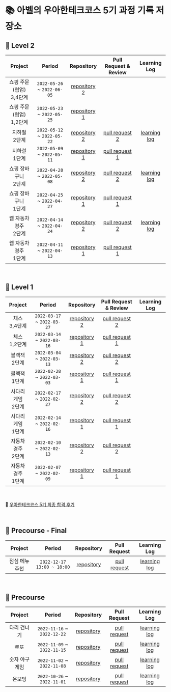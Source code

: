# 📚 아벨의 우아한테크코스 5기 과정 기록 저장소

## 📗 Level 2

| Project | Period | Repository | Pull Request & Review | Learning Log |
|:-----:|:-----:|:---:|:---:|:---:|
|쇼핑 주문 (협업) <br> 3,4단계|`2022-05-26` ~ `2022-06-05`|[repository 2](https://bit.ly/45tZ8JW)|||
|쇼핑 주문 (협업) <br> 1,2단계|`2022-05-23` ~ `2022-05-25`|[repository 1](https://bit.ly/45tZ8JW)|||
|지하철 <br> 2단계|`2022-05-12` ~ `2022-05-22`|[repository 2](https://bit.ly/437wfSa)|[pull request 2](https://bit.ly/3MYfLXa)|[learning log](https://bit.ly/43p945x)|
|지하철 <br> 1단계|`2022-05-09` ~ `2022-05-11`|[repository 1](https://bit.ly/437wfSa)|[pull request 1](https://bit.ly/438Jylq)||
|쇼핑 장바구니 <br> 2단계|`2022-04-28` ~ `2022-05-08`|[repository 2](https://bit.ly/438NPp8)|[pull request 2](https://bit.ly/3ooZReX)|[learning log](https://bit.ly/3q8QXTf)|
|쇼핑 장바구니 <br> 1단계|`2022-04-25` ~ `2022-04-27`|[repository 1](https://bit.ly/438NPp8)|[pull request 1](https://bit.ly/3q89q2n)||
|웹 자동차 경주 <br> 2단계|`2022-04-14` ~ `2022-04-24`|[repository 2](https://bit.ly/3WxB3Og)|[pull request 2](https://bit.ly/45xU8nQ)|[learning log](https://bit.ly/429kedL)|
|웹 자동차 경주 <br> 1단계|`2022-04-11` ~ `2022-04-13`|[repository 1](https://bit.ly/3WxB3Og)|[pull request 1](https://bit.ly/3BSMZRp)||

<br>

## 📙 Level 1

| Project | Period | Repository | Pull Request & Review | Learning Log |
|:-----:|:-----:|:---:|:---:|:---:|
|체스 <br> 3,4단계|`2022-03-17` ~ `2022-03-27`|[repository 2](https://bit.ly/3OzbzhD)|[pull request 2](https://bit.ly/4254OY6)||
|체스 <br> 1,2단계|`2022-03-14` ~ `2022-03-16`|[repository 1](https://bit.ly/3OzbzhD)|[pull request 1](https://bit.ly/43kC1Q6)||
|블랙잭 <br> 2단계|`2022-03-04` ~ `2022-03-13`|[repository 2](https://bit.ly/45mOjcD)|[pull request 2](https://bit.ly/3BNjZds)||
|블랙잭 <br> 1단계|`2022-02-28` ~ `2022-03-03`|[repository 1](https://bit.ly/45mOjcD)|[pull request 1](https://bit.ly/3MQ4PdO)||
|사다리 게임 <br> 2단계|`2022-02-17` ~ `2022-02-27`|[repository 2](https://bit.ly/3lJUiWp)|[pull request 2](https://bit.ly/3SKEorp)||
|사다리 게임 <br> 1단계|`2022-02-14` ~ `2022-02-16`|[repository 1](https://bit.ly/3lJUiWp)|[pull request 1](https://bit.ly/3lyzQrw)||
|자동차 경주 <br> 2단계|`2022-02-10` ~ `2022-02-13`|[repository 2](https://bit.ly/40TwjV4)|[pull request 2](https://bit.ly/3XwibOw)||
|자동차 경주 <br> 1단계|`2022-02-07` ~ `2022-02-09`|[repository 1](https://bit.ly/40TwjV4)|[pull request 1](https://bit.ly/3XyBHtE)||

<br>

📑 [우아한테크코스 5기 최종 합격 후기](https://bit.ly/3W9icaw)

<br>

## 📒 Precourse - Final
| Project | Period | Repository | Pull Request | Learning Log |
|:---:|:---:|:---:|:---:|:---:|
|점심 메뉴 추천|`2022-12-17 13:00 ~ 18:00`|[repository](https://bit.ly/3oshri5)|[pull request](https://bit.ly/3OFqTt4)|[learning log](https://bit.ly/3MWeY95)|

<br>

## 📕 Precourse

| Project | Period | Repository | Pull Request | Learning Log |
|:---:|:---:|:---:|:---:|:---:|
|다리 건너기|`2022-11-16` ~ `2022-12-22`|[repository](https://bit.ly/3lA4Ibo)|[pull request](https://bit.ly/3U5NLAR)|[learning log](https://bit.ly/3jOeg1Z)|
|로또|`2022-11-09` ~ `2022-11-15`|[repository](https://bit.ly/3CEy3Gl)|[pull request](https://bit.ly/412ahj4)|[learning log](https://bit.ly/3Oahzeh)|
|숫자 야구 게임|`2022-11-02` ~ `2022-11-08`|[repository](https://bit.ly/3lv4kuL)|[pull request](https://bit.ly/3EevwEU)|[learning log](https://bit.ly/3XpsZOr)|
|온보딩|`2022-10-26` ~ `2022-11-01`|[repository](https://bit.ly/3xnfyDW)|[pull request](https://bit.ly/3XpbGNC)|[learning log](https://bit.ly/3Xvn0rk)|

<br>
